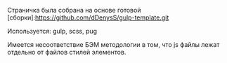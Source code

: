 Страничка была собрана на основе готовой [сборки]:https://github.com/dDenysS/gulp-template.git

Используется: gulp, scss, pug

Имеется несоответствие БЭМ методологии в том, что js файлы лежат отдельно от файлов стилей элементов.
